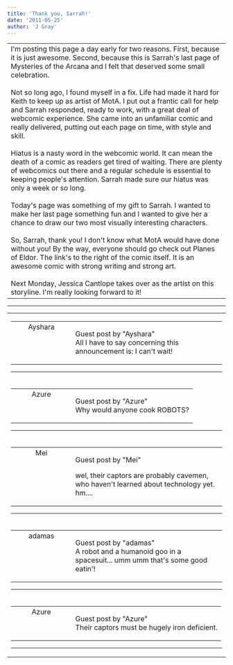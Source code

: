 ```yaml
---
title: 'Thank you, Sarrah!'
date: '2011-05-25'
author: 'J Gray'
---
```


<div>
<!-- Main content here -->
<table border="0" class="post"><tbody><tr><td>
   
   <div class="post_body">
       I'm posting this page a day early for two reasons. First, because it is just awesome. Second, because this is Sarrah's last page of Mysteries of the Arcana and I felt that deserved some small celebration.<br><br>Not so long ago, I found myself in a fix. Life had made it hard for Keith to keep up as artist of MotA. I put out a frantic call for help and Sarrah responded, ready to work, with a great deal of webcomic experience. She came into an unfamiliar comic and really delivered, putting out each page on time, with style and skill. <br><br>Hiatus is a nasty word in the webcomic world. It can mean the death of a comic as readers get tired of waiting. There are plenty of webcomics out there and a regular schedule is essential to keeping people's attention. Sarrah made sure our hiatus was only a week or so long. <br><br>Today's page was something of my gift to Sarrah. I wanted to make her last page something fun and I wanted to give her a chance to draw our two most visually interesting characters. <br><br>So, Sarrah, thank you! I don't know what MotA would have done without you! By the way, everyone should go check out Planes of Eldor. The link's to the right of the comic itself. It is an awesome comic with strong writing and strong art.<br><br>Next Monday, Jessica Cantlope takes over as the artist on this storyline. I'm really looking forward to it!<br>
   </div>
   </td></tr>
   </tbody></table><hr><table style="width:100%; border:0;" class="comment_table"><tbody><tr><td width="100%"><a name=""> </a><div style="width:100%;" class="comment"><table border="0" width="100%"><tbody><tr><td align="center" valign="top" width="125">
<span class="comment_title"><center>Ayshara<br></center><a name="557">&nbsp;</a></span><br>
<center><img src="https://www.gravatar.com/avatar.php?gravatar_id=6f86cb0ffa70485e791906edfc2d1247&amp;default=http%3A%2F%2Fmysteriesofthearcana.com%2Ftemplates%2Fmain%2Fimages%2Favatar.gif&amp;size=80&amp;rating=g" border="0" alt=""></center>
</td>
<td valign="top">


<p class="comment_text"> </p><p class="comment_text"><span class="forum_info">Guest post by "Ayshara"</span><br> All I have to say concerning this announcement is: I can't wait!<br></p>
 

</td></tr></tbody></table>
<hr></div></td></tr><tr><td width="100%"><a name=""> </a><div style="width:100%;" class="comment"><table border="0" width="100%"><tbody><tr><td align="center" valign="top" width="125">
<span class="comment_title"><center>Azure<br></center><a name="558">&nbsp;</a></span><br>
<center><img src="https://www.gravatar.com/avatar.php?gravatar_id=e97cdf9829a7ba88e5e10e1f4633b131&amp;default=http%3A%2F%2Fmysteriesofthearcana.com%2Ftemplates%2Fmain%2Fimages%2Favatar.gif&amp;size=80&amp;rating=g" border="0" alt=""></center>
</td>
<td valign="top">


<p class="comment_text"> </p><p class="comment_text"><span class="forum_info">Guest post by "Azure"</span><br> Why would anyone cook ROBOTS? <br></p>
 

</td></tr></tbody></table>
<hr></div></td></tr><tr><td width="100%"><a name=""> </a><div style="width:100%;" class="comment"><table border="0" width="100%"><tbody><tr><td align="center" valign="top" width="125">
<span class="comment_title"><center>Mei<br></center><a name="559">&nbsp;</a></span><br>
<center><img src="https://www.gravatar.com/avatar.php?gravatar_id=b2a8fec80c326e8f4eeb42cbf601d536&amp;default=http%3A%2F%2Fmysteriesofthearcana.com%2Ftemplates%2Fmain%2Fimages%2Favatar.gif&amp;size=80&amp;rating=g" border="0" alt=""></center>
</td>
<td valign="top">


<p class="comment_text"> </p><p class="comment_text"><span class="forum_info">Guest post by "Mei"</span><br> </p><p>wel, their captors are probably cavemen, who haven't learned about technology yet. hm....</p>
 

</td></tr></tbody></table>
<hr></div></td></tr><tr><td width="100%"><a name=""> </a><div style="width:100%;" class="comment"><table border="0" width="100%"><tbody><tr><td align="center" valign="top" width="125">
<span class="comment_title"><center>adamas<br></center><a name="560">&nbsp;</a></span><br>
<center><img src="https://www.gravatar.com/avatar.php?gravatar_id=63b5da7dbecbf4a2fac891b8f15ccbc4&amp;default=http%3A%2F%2Fmysteriesofthearcana.com%2Ftemplates%2Fmain%2Fimages%2Favatar.gif&amp;size=80&amp;rating=g" border="0" alt=""></center>
</td>
<td valign="top">


<p class="comment_text"> </p><p class="comment_text"><span class="forum_info">Guest post by "adamas"</span><br> A robot and a humanoid goo in a spacesuit... umm umm that's some good eatin'!<br></p>
 

</td></tr></tbody></table>
<hr></div></td></tr><tr><td width="100%"><a name=""> </a><div style="width:100%;" class="comment"><table border="0" width="100%"><tbody><tr><td align="center" valign="top" width="125">
<span class="comment_title"><center>Azure<br></center><a name="567">&nbsp;</a></span><br>
<center><img src="https://www.gravatar.com/avatar.php?gravatar_id=e97cdf9829a7ba88e5e10e1f4633b131&amp;default=http%3A%2F%2Fmysteriesofthearcana.com%2Ftemplates%2Fmain%2Fimages%2Favatar.gif&amp;size=80&amp;rating=g" border="0" alt=""></center>
</td>
<td valign="top">


<p class="comment_text"> </p><p class="comment_text"><span class="forum_info">Guest post by "Azure"</span><br> Their captors must be hugely iron deficient.<br></p>
 

</td></tr></tbody></table>
<hr></div></td></tr></tbody></table>
<!-- End main content -->
              </div>
